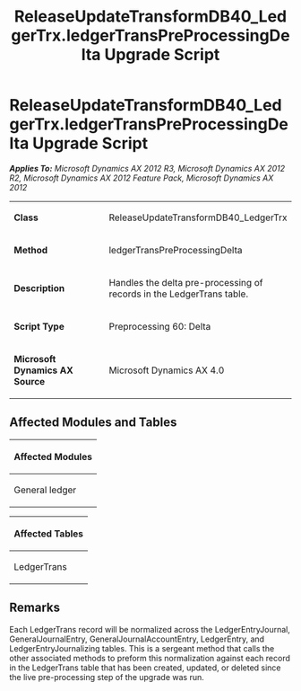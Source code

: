 ﻿---
title: ReleaseUpdateTransformDB40_LedgerTrx.ledgerTransPreProcessingDelta Upgrade Script
TOCTitle: ReleaseUpdateTransformDB40_LedgerTrx.ledgerTransPreProcessingDelta Upgrade Script
ms:assetid: 8e4f7598-ec60-cd9c-b7b7-48e1f6c7de4c
ms:mtpsurl: https://msdn.microsoft.com/en-us/library/JJ736505(v=AX.60)
ms:contentKeyID: 49709694
ms.date: 05/18/2015
mtps_version: v=AX.60
---

# ReleaseUpdateTransformDB40\_LedgerTrx.ledgerTransPreProcessingDelta Upgrade Script 


_**Applies To:** Microsoft Dynamics AX 2012 R3, Microsoft Dynamics AX 2012 R2, Microsoft Dynamics AX 2012 Feature Pack, Microsoft Dynamics AX 2012_

<table>
<colgroup>
<col style="width: 50%" />
<col style="width: 50%" />
</colgroup>
<tbody>
<tr class="odd">
<td><p><strong>Class</strong></p></td>
<td><p>ReleaseUpdateTransformDB40_LedgerTrx</p></td>
</tr>
<tr class="even">
<td><p><strong>Method</strong></p></td>
<td><p>ledgerTransPreProcessingDelta</p></td>
</tr>
<tr class="odd">
<td><p><strong>Description</strong></p></td>
<td><p>Handles the delta pre-processing of records in the LedgerTrans table.</p></td>
</tr>
<tr class="even">
<td><p><strong>Script Type</strong></p></td>
<td><p>Preprocessing 60: Delta</p></td>
</tr>
<tr class="odd">
<td><p><strong>Microsoft Dynamics AX Source</strong></p></td>
<td><p>Microsoft Dynamics AX 4.0</p></td>
</tr>
</tbody>
</table>


## Affected Modules and Tables

<table>
<colgroup>
<col style="width: 100%" />
</colgroup>
<thead>
<tr class="header">
<th><p>Affected Modules</p></th>
</tr>
</thead>
<tbody>
<tr class="odd">
<td><p>General ledger</p></td>
</tr>
</tbody>
</table>


<table>
<colgroup>
<col style="width: 100%" />
</colgroup>
<thead>
<tr class="header">
<th><p>Affected Tables</p></th>
</tr>
</thead>
<tbody>
<tr class="odd">
<td><p>LedgerTrans</p></td>
</tr>
</tbody>
</table>


## Remarks

Each LedgerTrans record will be normalized across the LedgerEntryJournal, GeneralJournalEntry, GeneralJournalAccountEntry, LedgerEntry, and LedgerEntryJournalizing tables. This is a sergeant method that calls the other associated methods to preform this normalization against each record in the LedgerTrans table that has been created, updated, or deleted since the live pre-processing step of the upgrade was run.

  


